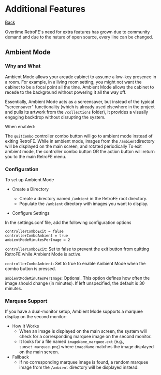 # Additional Features
[Back](README.md)

Overtime RetroFE's need for extra features has grown due to community demand and due to the nature of open source, every line can be changed.

## Ambient Mode
### Why and What

Ambient Mode allows your arcade cabinet to assume a low-key presence in a room. For example, in a living room setting, you might not want the cabinet to be a focal point all the time. Ambient Mode allows the cabinet to recede to the background without powering it all the way off.

Essentially, Ambient Mode acts as a screensaver, but instead of the typical "screensaver" functionality (which is already used elsewhere in the project and pulls its artwork from the `/collections` folder), it provides a visually engaging backdrop without disrupting the system.

When enabled:

The `quitCombo` controller combo button will go to ambient mode instead of exiting RetroFE.
While in ambient mode, images from the `/ambient`directory will be displayed on the main screen, and rotated periodically
To exit ambient mode, the controller combo button OR the action button will return you to the main RetroFE menu.

### Configuration
To set up Ambient Mode

- Create a Directory
    - Create a directory named `/ambient` in the RetroFE root directory.
    - Populate the `/ambient` directory with images you want to display.


- Configure Settings

In the settings.conf file, add the following configuration options

```
controllerComboExit = false
controllerComboAmbient = true
ambientModeMinutesPerImage = 2
```

`controllerComboExit`: Set to false to prevent the exit button from quitting RetroFE while Ambient Mode is active.

`controllerComboAmbient`: Set to true to enable Ambient Mode when the combo button is pressed.

`ambientModeMinutesPerImage`: Optional. This option defines how often the image should change (in minutes). If left unspecified, the default is 30 minutes.

### Marquee Support
If you have a dual-monitor setup, Ambient Mode supports a marquee display on the second monitor:

- How It Works
    - When an image is displayed on the main screen, the system will check for a corresponding marquee image on the second monitor.
    - It looks for a file named `imageName_marquee.ext` (e.g., `sunset_marquee.png`) where `imageName` matches the image displayed on the main screen.
- Fallback
    - If no corresponding marquee image is found, a random marquee image from the `/ambient` directory will be displayed instead.